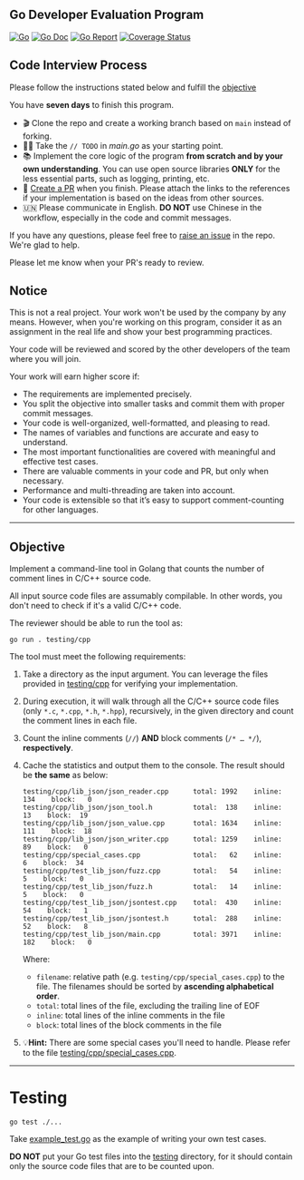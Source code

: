 Go Developer Evaluation Program
---
[![Go](https://github.com/HunterZhang400/go-homework-count-code-comments/workflows/Go/badge.svg)](https://github.com/HunterZhang400/go-homework-count-code-comments/actions)
[![Go Doc](https://godoc.org/github.com/HunterZhang400/go-homework-count-code-comments?status.svg)](https://pkg.go.dev/github.com/HunterZhang400/go-homework-count-code-comments)
[![Go Report](https://goreportcard.com/badge/github.com/HunterZhang400/go-homework-count-code-comments)](https://goreportcard.com/report/github.com/HunterZhang400/go-homework-count-code-comments)
[![Coverage Status](https://coveralls.io/repos/github/HunterZhang400/go-homework-count-code-comments/badge.svg?branch=master)](https://coveralls.io/github/HunterZhang400/go-homework-count-code-comments?branch=master)

## Code Interview Process

Please follow the instructions stated below and fulfill the [objective](#Objective)

You have **seven days** to finish this program.

- 🎬 Clone the repo and create a working branch based on `main` instead of forking.
- ✍🏼 Take the `// TODO` in *main.go* as your starting point.
- 📚 Implement the core logic of the program **from scratch and by your own understanding**. You can use open source libraries **ONLY** for the less essential parts, such as logging, printing, etc.
- 🏁 [Create a PR](../../pulls) when you finish. Please attach the links to the references if your implementation is based on the ideas from other sources.
- 🇺🇳 Please communicate in English. **DO NOT** use Chinese in the workflow, especially in the code and commit messages.

If you have any questions, please feel free to [raise an issue](../../issues) in the repo. We're glad to help.

Please let me know when your PR's ready to review.

## Notice

This is not a real project. Your work won't be used by the company by any means. However, when you're working on this
program, consider it as an assignment in the real life and show your best programming practices.

Your code will be reviewed and scored by the other developers of the team where you will join.

Your work will earn higher score if:

- The requirements are implemented precisely.
- You split the objective into smaller tasks and commit them with proper commit messages.
- Your code is well-organized, well-formatted, and pleasing to read.
- The names of variables and functions are accurate and easy to understand.
- The most important functionalities are covered with meaningful and effective test cases.
- There are valuable comments in your code and PR, but only when necessary.
- Performance and multi-threading are taken into account.
- Your code is extensible so that it’s easy to support comment-counting for other languages.

---

## Objective

Implement a command-line tool in Golang that counts the number of comment lines in C/C++ source code.

All input source code files are assumably compilable. In other words, you don't need to check if it's a valid C/C++
code.

The reviewer should be able to run the tool as:

```shell
go run . testing/cpp
```

The tool must meet the following requirements:

1. Take a directory as the input argument. You can leverage the files provided in [testing/cpp](./testing/cpp) for
   verifying your implementation.
2. During execution, it will walk through all the C/C++ source code files
   (only `*.c`, `*.cpp`, `*.h`, `*.hpp`), recursively, in the given directory and count the comment lines in each file.
3. Count the inline comments (`//`) **AND** block comments (`/* … */`),
   **respectively**.
4. Cache the statistics and output them to the console. The result should be **the same** as below:

    ```text
   testing/cpp/lib_json/json_reader.cpp      total: 1992    inline: 134    block:   0
   testing/cpp/lib_json/json_tool.h          total:  138    inline:  13    block:  19
   testing/cpp/lib_json/json_value.cpp       total: 1634    inline: 111    block:  18
   testing/cpp/lib_json/json_writer.cpp      total: 1259    inline:  89    block:   0
   testing/cpp/special_cases.cpp             total:   62    inline:   6    block:  34
   testing/cpp/test_lib_json/fuzz.cpp        total:   54    inline:   5    block:   0
   testing/cpp/test_lib_json/fuzz.h          total:   14    inline:   5    block:   0
   testing/cpp/test_lib_json/jsontest.cpp    total:  430    inline:  54    block:   1
   testing/cpp/test_lib_json/jsontest.h      total:  288    inline:  52    block:   8
   testing/cpp/test_lib_json/main.cpp        total: 3971    inline: 182    block:   0
    ```

   Where:
    - `filename`: relative path (e.g. `testing/cpp/special_cases.cpp`) to the file. The filenames should be sorted by
      **ascending alphabetical order**.
    - `total`: total lines of the file, excluding the trailing line of EOF
    - `inline`: total lines of the inline comments in the file
    - `block`: total lines of the block comments in the file

6. :bulb:**Hint:** There are some special cases you'll need to handle. Please refer to the
   file [testing/cpp/special_cases.cpp](./testing/cpp/special_cases.cpp).

---

# Testing

```shell
go test ./...
```

Take [example_test.go](./example_test.go) as the example of writing your own test cases.

**DO NOT** put your Go test files into the [testing](./testing) directory, for it should contain only the source code
files that are to be counted upon.
